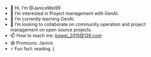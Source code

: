 - 👋 Hi, I’m @JaniceWei99
- 👀 I’m interested in Project management with GenAI.
- 🌱 I’m currently learning GenAI.
- 💞️ I’m looking to collaborate on community operation and project management on open source projects.
- 📫 How to reach me: bowei_2015@126.com
- 😄 Pronouns: Janice
- ⚡ Fun fact: reading :)

<!---
JaniceWei99/JaniceWei99 is a ✨ special ✨ repository because its `README.md` (this file) appears on your GitHub profile.
You can click the Preview link to take a look at your changes.
--->
